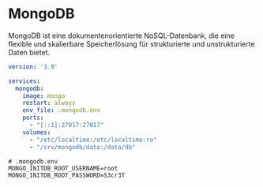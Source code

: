 # MongoDB

MongoDB ist eine dokumentenorientierte NoSQL-Datenbank, die eine flexible und skalierbare Speicherlösung für
strukturierte und unstrukturierte Daten bietet.

```yaml
version: '3.9'

services:
  mongodb:
    image: mongo
    restart: always
    env_file: .mongodb.env
    ports:
      - "[::1]:27017:27017"
    volumes:
      - "/etc/localtime:/etc/localtime:ro"
      - "/srv/mongodb/data:/data/db"
```

```shell
# .mongodb.env
MONGO_INITDB_ROOT_USERNAME=root
MONGO_INITDB_ROOT_PASSWORD=S3cr3T
```